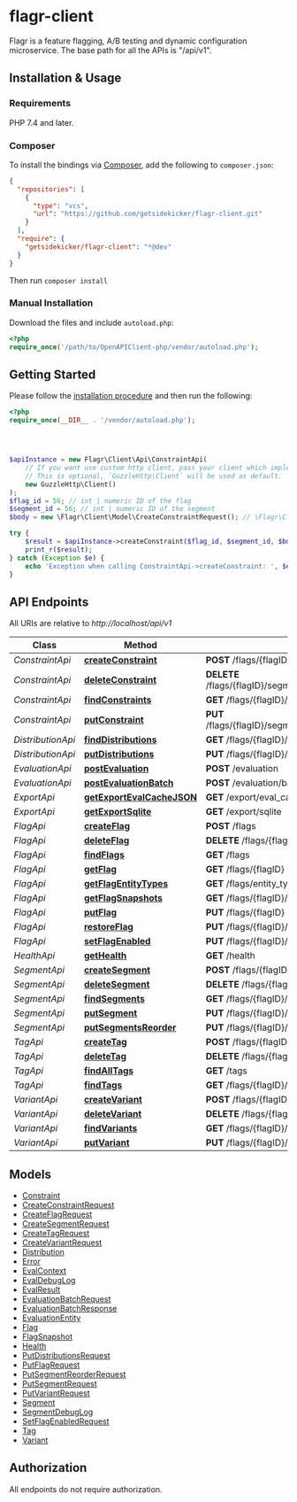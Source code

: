 # flagr-client

Flagr is a feature flagging, A/B testing and dynamic configuration microservice. The base path for all the APIs is \"/api/v1\".

## Installation & Usage

### Requirements

PHP 7.4 and later.

### Composer

To install the bindings via [Composer](https://getcomposer.org/), add the following to `composer.json`:

```json
{
  "repositories": [
    {
      "type": "vcs",
      "url": "https://github.com/getsidekicker/flagr-client.git"
    }
  ],
  "require": {
    "getsidekicker/flagr-client": "*@dev"
  }
}
```

Then run `composer install`

### Manual Installation

Download the files and include `autoload.php`:

```php
<?php
require_once('/path/to/OpenAPIClient-php/vendor/autoload.php');
```

## Getting Started

Please follow the [installation procedure](#installation--usage) and then run the following:

```php
<?php
require_once(__DIR__ . '/vendor/autoload.php');




$apiInstance = new Flagr\Client\Api\ConstraintApi(
    // If you want use custom http client, pass your client which implements `GuzzleHttp\ClientInterface`.
    // This is optional, `GuzzleHttp\Client` will be used as default.
    new GuzzleHttp\Client()
);
$flag_id = 56; // int | numeric ID of the flag
$segment_id = 56; // int | numeric ID of the segment
$body = new \Flagr\Client\Model\CreateConstraintRequest(); // \Flagr\Client\Model\CreateConstraintRequest | create a constraint

try {
    $result = $apiInstance->createConstraint($flag_id, $segment_id, $body);
    print_r($result);
} catch (Exception $e) {
    echo 'Exception when calling ConstraintApi->createConstraint: ', $e->getMessage(), PHP_EOL;
}

```

## API Endpoints

All URIs are relative to _http://localhost/api/v1_

| Class             | Method                                                                     | HTTP request                                                               | Description |
| ----------------- | -------------------------------------------------------------------------- | -------------------------------------------------------------------------- | ----------- |
| _ConstraintApi_   | [**createConstraint**](docs/Api/ConstraintApi.md#createconstraint)         | **POST** /flags/{flagID}/segments/{segmentID}/constraints                  |
| _ConstraintApi_   | [**deleteConstraint**](docs/Api/ConstraintApi.md#deleteconstraint)         | **DELETE** /flags/{flagID}/segments/{segmentID}/constraints/{constraintID} |
| _ConstraintApi_   | [**findConstraints**](docs/Api/ConstraintApi.md#findconstraints)           | **GET** /flags/{flagID}/segments/{segmentID}/constraints                   |
| _ConstraintApi_   | [**putConstraint**](docs/Api/ConstraintApi.md#putconstraint)               | **PUT** /flags/{flagID}/segments/{segmentID}/constraints/{constraintID}    |
| _DistributionApi_ | [**findDistributions**](docs/Api/DistributionApi.md#finddistributions)     | **GET** /flags/{flagID}/segments/{segmentID}/distributions                 |
| _DistributionApi_ | [**putDistributions**](docs/Api/DistributionApi.md#putdistributions)       | **PUT** /flags/{flagID}/segments/{segmentID}/distributions                 |
| _EvaluationApi_   | [**postEvaluation**](docs/Api/EvaluationApi.md#postevaluation)             | **POST** /evaluation                                                       |
| _EvaluationApi_   | [**postEvaluationBatch**](docs/Api/EvaluationApi.md#postevaluationbatch)   | **POST** /evaluation/batch                                                 |
| _ExportApi_       | [**getExportEvalCacheJSON**](docs/Api/ExportApi.md#getexportevalcachejson) | **GET** /export/eval_cache/json                                            |
| _ExportApi_       | [**getExportSqlite**](docs/Api/ExportApi.md#getexportsqlite)               | **GET** /export/sqlite                                                     |
| _FlagApi_         | [**createFlag**](docs/Api/FlagApi.md#createflag)                           | **POST** /flags                                                            |
| _FlagApi_         | [**deleteFlag**](docs/Api/FlagApi.md#deleteflag)                           | **DELETE** /flags/{flagID}                                                 |
| _FlagApi_         | [**findFlags**](docs/Api/FlagApi.md#findflags)                             | **GET** /flags                                                             |
| _FlagApi_         | [**getFlag**](docs/Api/FlagApi.md#getflag)                                 | **GET** /flags/{flagID}                                                    |
| _FlagApi_         | [**getFlagEntityTypes**](docs/Api/FlagApi.md#getflagentitytypes)           | **GET** /flags/entity_types                                                |
| _FlagApi_         | [**getFlagSnapshots**](docs/Api/FlagApi.md#getflagsnapshots)               | **GET** /flags/{flagID}/snapshots                                          |
| _FlagApi_         | [**putFlag**](docs/Api/FlagApi.md#putflag)                                 | **PUT** /flags/{flagID}                                                    |
| _FlagApi_         | [**restoreFlag**](docs/Api/FlagApi.md#restoreflag)                         | **PUT** /flags/{flagID}/restore                                            |
| _FlagApi_         | [**setFlagEnabled**](docs/Api/FlagApi.md#setflagenabled)                   | **PUT** /flags/{flagID}/enabled                                            |
| _HealthApi_       | [**getHealth**](docs/Api/HealthApi.md#gethealth)                           | **GET** /health                                                            |
| _SegmentApi_      | [**createSegment**](docs/Api/SegmentApi.md#createsegment)                  | **POST** /flags/{flagID}/segments                                          |
| _SegmentApi_      | [**deleteSegment**](docs/Api/SegmentApi.md#deletesegment)                  | **DELETE** /flags/{flagID}/segments/{segmentID}                            |
| _SegmentApi_      | [**findSegments**](docs/Api/SegmentApi.md#findsegments)                    | **GET** /flags/{flagID}/segments                                           |
| _SegmentApi_      | [**putSegment**](docs/Api/SegmentApi.md#putsegment)                        | **PUT** /flags/{flagID}/segments/{segmentID}                               |
| _SegmentApi_      | [**putSegmentsReorder**](docs/Api/SegmentApi.md#putsegmentsreorder)        | **PUT** /flags/{flagID}/segments/reorder                                   |
| _TagApi_          | [**createTag**](docs/Api/TagApi.md#createtag)                              | **POST** /flags/{flagID}/tags                                              |
| _TagApi_          | [**deleteTag**](docs/Api/TagApi.md#deletetag)                              | **DELETE** /flags/{flagID}/tags/{tagID}                                    |
| _TagApi_          | [**findAllTags**](docs/Api/TagApi.md#findalltags)                          | **GET** /tags                                                              |
| _TagApi_          | [**findTags**](docs/Api/TagApi.md#findtags)                                | **GET** /flags/{flagID}/tags                                               |
| _VariantApi_      | [**createVariant**](docs/Api/VariantApi.md#createvariant)                  | **POST** /flags/{flagID}/variants                                          |
| _VariantApi_      | [**deleteVariant**](docs/Api/VariantApi.md#deletevariant)                  | **DELETE** /flags/{flagID}/variants/{variantID}                            |
| _VariantApi_      | [**findVariants**](docs/Api/VariantApi.md#findvariants)                    | **GET** /flags/{flagID}/variants                                           |
| _VariantApi_      | [**putVariant**](docs/Api/VariantApi.md#putvariant)                        | **PUT** /flags/{flagID}/variants/{variantID}                               |

## Models

- [Constraint](docs/Model/Constraint.md)
- [CreateConstraintRequest](docs/Model/CreateConstraintRequest.md)
- [CreateFlagRequest](docs/Model/CreateFlagRequest.md)
- [CreateSegmentRequest](docs/Model/CreateSegmentRequest.md)
- [CreateTagRequest](docs/Model/CreateTagRequest.md)
- [CreateVariantRequest](docs/Model/CreateVariantRequest.md)
- [Distribution](docs/Model/Distribution.md)
- [Error](docs/Model/Error.md)
- [EvalContext](docs/Model/EvalContext.md)
- [EvalDebugLog](docs/Model/EvalDebugLog.md)
- [EvalResult](docs/Model/EvalResult.md)
- [EvaluationBatchRequest](docs/Model/EvaluationBatchRequest.md)
- [EvaluationBatchResponse](docs/Model/EvaluationBatchResponse.md)
- [EvaluationEntity](docs/Model/EvaluationEntity.md)
- [Flag](docs/Model/Flag.md)
- [FlagSnapshot](docs/Model/FlagSnapshot.md)
- [Health](docs/Model/Health.md)
- [PutDistributionsRequest](docs/Model/PutDistributionsRequest.md)
- [PutFlagRequest](docs/Model/PutFlagRequest.md)
- [PutSegmentReorderRequest](docs/Model/PutSegmentReorderRequest.md)
- [PutSegmentRequest](docs/Model/PutSegmentRequest.md)
- [PutVariantRequest](docs/Model/PutVariantRequest.md)
- [Segment](docs/Model/Segment.md)
- [SegmentDebugLog](docs/Model/SegmentDebugLog.md)
- [SetFlagEnabledRequest](docs/Model/SetFlagEnabledRequest.md)
- [Tag](docs/Model/Tag.md)
- [Variant](docs/Model/Variant.md)

## Authorization

All endpoints do not require authorization.
